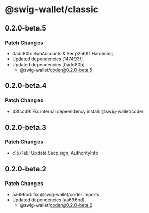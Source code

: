 # @swig-wallet/classic

## 0.2.0-beta.5

### Patch Changes

- 0adc80b: SubAccounts & Secp256K1 Hardening
- Updated dependencies [147493f]
- Updated dependencies [0adc80b]
  - @swig-wallet/coder@0.2.0-beta.5

## 0.2.0-beta.4

### Patch Changes

- 43fcc49: Fix internal depeendency install: @swig-wallet/coder

## 0.2.0-beta.3

### Patch Changes

- c1571a8: Update Secp sign, AuthorityInfo

## 0.2.0-beta.2

### Patch Changes

- aa696bd: fix @swig-wallet/coder imports
- Updated dependencies [aa696bd]
  - @swig-wallet/coder@0.2.0-beta.2
